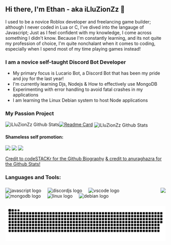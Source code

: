 ## Hi there, I'm Ethan - aka iLluZionZz 👋 

I used to be a novice Roblox developer and freelancing game builder; although I never coded in Lua or C, I've dived into the langauge of Javascript; Just as I feel confident with my knowledge, I come across something I didn't know. Because I'm constantly learning, and its not quite my profession of choice, I'm quite nonchalant when it comes to coding, especially when I spend most of my time playing games instead!

### I am a novice self-taught Discord Bot Developer

- My primary focus is Lucario Bot, a Discord Bot that has been my pride and joy for the last year!
- I'm currently learning Djs, Nodejs & How to effectively use MongoDB
- Experimenting with error handling to avoid fatal crashes in my applications
- I am learning the Linux Debian system to host Node applications

### My Passion Project
[![Readme Card](https://github-readme-stats-jet-tau.vercel.app/api/pin/?username=iLluZionZz&theme=midnight-purple&layout=compact&repo=Lucario_Bot)](https://github.com/iLluZionZz/Lucario_Bot)
<img align="left" alt="iLluZionZz Github Stats" src="https://github-readme-stats-jet-tau.vercel.app/api?username=iLluZionZz&show_icons=true&theme=midnight-purple&layout=compact" />
<img align="center" alt="iLluZionZz Github Stats" src ="https://github-readme-stats-jet-tau.vercel.app/api/top-langs/?username=iLluZionZz&theme=midnight-purple&layout=compact" />

#### Shameless self promotion:

<a href="https://www.youtube.com/channel/UCgjeFArtdf-rxHlKJCNg-yw" rel="nofollow"><img src="https://img.shields.io/badge/Youtube-bf0d13?style=for-the-badge&logo=youtube&logoColor=white" style="max-width:100%;"></a></code>
<a href="https://discord.gg/CFxfy6rv4P" rel="nofollow"><img src="https://img.shields.io/badge/Discord-7289DA?style=for-the-badge&amp;logo=discord&amp;logoColor=white" style="max-width: 100%;"></a>
<a href="https://steamcommunity.com/id/iLluZionZz/" rel="nofollow"><img src="https://img.shields.io/badge/Steam-000000?style=for-the-badge&logo=steam&logoColor=white" style="max-width:100%;"></a></code>

[Credit to codeSTACKr for the Github Biography](https://youtu.be/ECuqb5Tv9qI)
[& credit to anuraghazra for the Github Stats!](https://github.com/anuraghazra/github-readme-stats)

### Languages and Tools:

###

<img align="right" src="https://visitor-badge.laobi.icu/badge?page_id=iLluZionZz.iLluZionZz&left_text=Visitiors"  />

###

<div align="left">
  <img src="https://cdn.jsdelivr.net/gh/devicons/devicon/icons/javascript/javascript-original.svg" height="40" alt="javascript logo"  />
  <img width="12" />
  <img src="https://cdn.jsdelivr.net/gh/devicons/devicon/icons/discordjs/discordjs-plain.svg" height="40" alt="discordjs logo"  />
  <img width="12" />
  <img src="https://cdn.jsdelivr.net/gh/devicons/devicon/icons/vscode/vscode-original.svg" height="40" alt="vscode logo"  />
  <img width="12" />
  <img src="https://cdn.jsdelivr.net/gh/devicons/devicon/icons/mongodb/mongodb-original.svg" height="40" alt="mongodb logo"  />
  <img width="12" />
  <img src="https://cdn.jsdelivr.net/gh/devicons/devicon/icons/linux/linux-original.svg" height="40" alt="linux logo"  />
  <img width="12" />
  <img src="https://cdn.jsdelivr.net/gh/devicons/devicon/icons/debian/debian-original.svg" height="40" alt="debian logo"  />
</div>

###

<img src="https://raw.githubusercontent.com/iLluZionZz/iLluZionZz/output/snake.svg" alt="Snake animation" />

###




[twitter]: https://twitter.com/iLIuZionZz
[youtube]: https://www.youtube.com/channel/UCgjeFArtdf-rxHlKJCNg-yw
[placeholder]: https://youtu.be/dQw4w9WgXcQ
